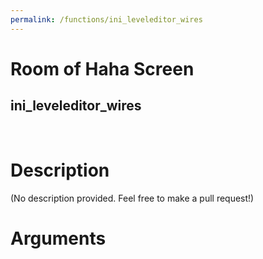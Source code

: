 ```yaml
---
permalink: /functions/ini_leveleditor_wires
---
```

# Room of Haha Screen  
## ini_leveleditor_wires  
&nbsp;  
# Description  
(No description provided. Feel free to make a pull request!) 
&nbsp;  
# Arguments


